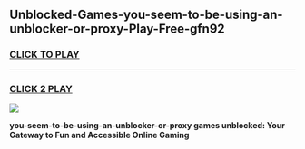 
## Unblocked-Games-you-seem-to-be-using-an-unblocker-or-proxy-Play-Free-gfn92
<h3>
<a href="https://premium76.site?title=you-seem-to-be-using-an-unblocker-or-proxy&ref=19M">CLICK TO PLAY</a></h3>
<hr>

<h3>
<a href="https://premium76.site?title=you-seem-to-be-using-an-unblocker-or-proxy&ref=19M">CLICK 2 PLAY</a>
  
</h3>

<a href="https://premium76.site?title=you-seem-to-be-using-an-unblocker-or-proxy&ref=19M"><img src="https://clearcache.store/games.png"></a>


**you-seem-to-be-using-an-unblocker-or-proxy games unblocked: Your Gateway to Fun and Accessible Online Gaming**
